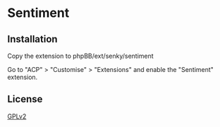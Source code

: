 # Sentiment

## Installation

Copy the extension to phpBB/ext/senky/sentiment

Go to "ACP" > "Customise" > "Extensions" and enable the "Sentiment" extension.

## License

[GPLv2](license.txt)
